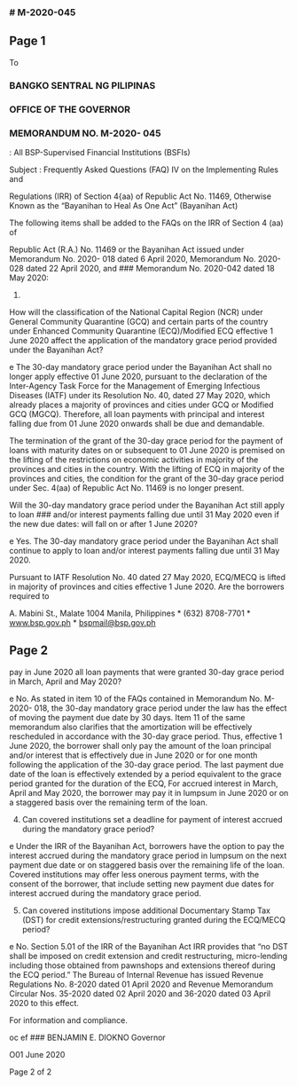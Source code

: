 ### # M-2020-045

## Page 1

To

### BANGKO SENTRAL NG PILIPINAS

### OFFICE OF THE GOVERNOR

### MEMORANDUM NO. M-2020- 045

: All BSP-Supervised Financial Institutions (BSFIs)

Subject : Frequently Asked Questions (FAQ) IV on the Implementing Rules and

Regulations (IRR) of Section 4{aa) of Republic Act No. 11469, Otherwise Known as the “Bayanihan to Heal As One Act” (Bayanihan Act)

The following items shall be added to the FAQs on the IRR of Section 4 (aa) of

Republic Act (R.A.) No. 11469 or the Bayanihan Act issued under Memorandum No. 2020- 018 dated 6 April 2020, Memorandum No. 2020-028 dated 22 April 2020, and ### Memorandum No. 2020-042 dated 18 May 2020:

1.

How will the classification of the National Capital Region (NCR) under General Community Quarantine (GCQ) and certain parts of the country under Enhanced Community Quarantine (ECQ)/Modified ECQ effective 1 June 2020 affect the application of the mandatory grace period provided under the Bayanihan Act?

e The 30-day mandatory grace period under the Bayanihan Act shall no longer apply effective 01 June 2020, pursuant to the declaration of the Inter-Agency Task Force for the Management of Emerging Infectious Diseases (IATF) under its Resolution No. 40, dated 27 May 2020, which already places a majority of provinces and cities under GCQ or Modified GCQ (MGCQ). Therefore, all loan payments with principal and interest falling due from 01 June 2020 onwards shall be due and demandable.

The termination of the grant of the 30-day grace period for the payment of loans with maturity dates on or subsequent to 01 June 2020 is premised on the lifting of the restrictions on economic activities in majority of the provinces and cities in the country. With the lifting of ECQ in majority of the provinces and cities, the condition for the grant of the 30-day grace period under Sec. 4(aa) of Republic Act No. 11469 is no longer present.

Will the 30-day mandatory grace period under the Bayanihan Act still apply to loan ### and/or interest payments falling due until 31 May 2020 even if the new due dates: will fall on or after 1 June 2020?

e Yes. The 30-day mandatory grace period under the Bayanihan Act shall continue to apply to loan and/or interest payments falling due until 31 May 2020.

Pursuant to IATF Resolution No. 40 dated 27 May 2020, ECQ/MECQ is lifted in majority of provinces and cities effective 1 June 2020. Are the borrowers required to

A. Mabini St., Malate 1004 Manila, Philippines * (632) 8708-7701 * www.bsp.gov.ph * bspmail@bsp.gov.ph

## Page 2

pay in June 2020 all loan payments that were granted 30-day grace period in March, April and May 2020?

e No. As stated in item 10 of the FAQs contained in Memorandum No. M-2020- 018, the 30-day mandatory grace period under the law has the effect of moving the payment due date by 30 days. Item 11 of the same memorandum also clarifies that the amortization will be effectively rescheduled in accordance with the 30-day grace period. Thus, effective 1 June 2020, the borrower shall only pay the amount of the loan principal and/or interest that is effectively due in June 2020 or for one month following the application of the 30-day grace period. The last payment due date of the loan is effectively extended by a period equivalent to the grace period granted for the duration of the ECQ, For accrued interest in March, April and May 2020, the borrower may pay it in lumpsum in June 2020 or on a staggered basis over the remaining term of the loan.

4. Can covered institutions set a deadline for payment of interest accrued during the mandatory grace period?

e Under the IRR of the Bayanihan Act, borrowers have the option to pay the interest accrued during the mandatory grace period in lumpsum on the next payment due date or on staggered basis over the remaining life of the loan. Covered institutions may offer less onerous payment terms, with the consent of the borrower, that include setting new payment due dates for interest accrued during the mandatory grace period.

5. Can covered institutions impose additional Documentary Stamp Tax (DST) for credit extensions/restructuring granted during the ECQ/MECQ period?

e No. Section 5.01 of the IRR of the Bayanihan Act IRR provides that “no DST shall be imposed on credit extension and credit restructuring, micro-lending including those obtained from pawnshops and extensions thereof during the ECQ period.” The Bureau of Internal Revenue has issued Revenue Regulations No. 8-2020 dated 01 April 2020 and Revenue Memorandum Circular Nos. 35-2020 dated 02 April 2020 and 36-2020 dated 03 April 2020 to this effect.

For information and compliance.

oc ef ### BENJAMIN E. DIOKNO Governor

O01 June 2020

Page 2 of 2 